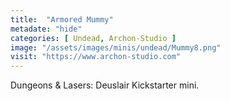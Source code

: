 ```yaml
---
title:  "Armored Mummy"
metadate: "hide"
categories: [ Undead, Archon-Studio ]
image: "/assets/images/minis/undead/Mummy8.png"
visit: "https://www.archon-studio.com"
---
```

Dungeons & Lasers: Deuslair Kickstarter mini.